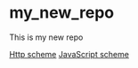 # my_new_repo
This is my new repo

<script>alert("script element do not work")</script>

<a href="http://example.com" target="_blank">Http scheme</a>
<a href="javascript:alert(1)" target="_blank">JavaScript scheme</a>
